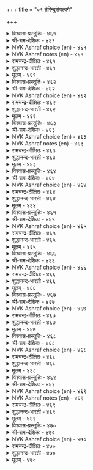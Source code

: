 +++
title = "०९ तॆरिन्दुसॆयल्वगै"

+++


<details><summary>विश्वास-प्रस्तुतिः - ४६१</summary>

अऴिवदूउम् आवदूउम् आगि वऴिबयक्कुम्  
ऊदियमुम् सूऴ्न्दु सॆयल्।       ४६१
</details>

<details><summary>श्री-राम-देशिकः - ४६१</summary>

व्ययमादौ ततश्चायं ततो लाभं च शाश्वतम् ।  
कार्यरम्भे विमृश्याथ कार्यमारभ्यतां बुधैः ॥ ४६१॥
</details>

<details><summary>NVK Ashraf choice (en) - ४६१</summary>

०४६१
Act after taking into account the cost,
The benefit and the resultant net. *
(P.S. Sundaram)
</details>

<details><summary>NVK Ashraf notes (en) - ४६१</summary>

४६१. Compare with ६७६. "Weigh well before you plunge: the inputs, impediments and gain" - (P.S. Sundaram)
</details>

<details><summary>रामचन्द्र-दीक्षितः - ४६१</summary>

461\. aḻivatūum āvatūum āki, vaḻipayakkum  
ūtiyamum cūḻntu, ceyal!.

461\. After much deliberation over profit and loss and the final gains, launch on a task.  
</details>

<details><summary>शुद्धानन्द-भारती - ४६१</summary>

1\. அழிவதூஉம் ஆவதூஉம் ஆகி வழிபயக்கும்  
ஊதியமும் சூழ்ந்து செயல்.  
Weigh well output the loss and gain  
And proper action ascertain.        461  
</details>

<details><summary>मूलम् - ४६१</summary>

अऴिवदूउम् आवदूउम् आगि वऴिबयक्कुम्  
ऊदियमुम् सूऴ्न्दु सॆयल्।       ४६१
</details>

<details><summary>विश्वास-प्रस्तुतिः - ४६२</summary>

तॆरिन्द इनत्तॊडु तेर्न्दॆण्णिच् चॆय्वार्क्कु  
अरुम्बॊरुळ् यादॊण्ड्रुम् इल्       ४६२
</details>

<details><summary>श्री-राम-देशिकः - ४६२</summary>

परीक्ष्य सुगृहीतेन सन्मित्रेण विमृश्य च ।  
स्वयं चालोच्य यः कुर्यादसाध्यं तस्य किं भवेत् ॥ ४६२॥
</details>

<details><summary>NVK Ashraf choice (en) - ४६२</summary>

०४६२
Nothing is hard for him who acts with
Worthy counsels weighing facts.
( Shuddhananda Bharatiar)
</details>

<details><summary>रामचन्द्र-दीक्षितः - ४६२</summary>

462\. terinta iṉattoṭu tērntu eṇṇic ceyvārkku  
arum poruḷ yātu oṉṟum il.

462\. Nothing is impossible for those who act after listening to the counsel of persons of known probity.  
</details>

<details><summary>शुद्धानन्द-भारती - ४६२</summary>

2\. தெரிந்த இனத்தொடு தேர்ந்தெண்ணிச் செய்வார்க்கு  
அரும்பொருள் யாதொன்றும் இல்.  
Nothing is hard for him who acts  
With worthy counsels weighing facts.        462  
</details>

<details><summary>मूलम् - ४६२</summary>

तॆरिन्द इनत्तॊडु तेर्न्दॆण्णिच् चॆय्वार्क्कु  
अरुम्बॊरुळ् यादॊण्ड्रुम् इल्       ४६२
</details>

<details><summary>विश्वास-प्रस्तुतिः - ४६३</summary>

आक्कम् करुदि मुदलिऴक्कुम् सॆय्विनै  
ऊक्कार् अऱिवुडै यार्।       ४६३
</details>

<details><summary>श्री-राम-देशिकः - ४६३</summary>

भाविलाभेच्छया हस्ते स्थितं मूलधनं बहु ।  
बुद्धिमान्तो नरा नैव व्ययीकुर्वन्ति सर्वदा ॥ ४६३॥
</details>

<details><summary>NVK Ashraf choice (en) - ४६३</summary>

०४६३
The wise will never, in the hope of profit,
Launch an undertaking to lose their capital.*
(W.H. Drew and J. Lazarus)
</details>

<details><summary>NVK Ashraf notes (en) - ४६३</summary>

४६३. (P.S. Sundaram) would say: "It is not wisdom to lose the capital for the sake of interest"
</details>

<details><summary>रामचन्द्र-दीक्षितः - ४६३</summary>

463\. ākkam karuti, mutal iḻakkum ceyviṉai  
ūkkār, aṟivu uṭaiyār.

463\. The wise do not approve of the action of those who lose their capital anticipating some distant gain.  
</details>

<details><summary>शुद्धानन्द-भारती - ४६३</summary>

3\. ஆக்கம் கருதி முதலிழக்கும் செய்வினை  
ஊக்கார் அறிவுடை யார்,  
The wise risk not their capital  
In doubtful gains and lose their all.        463  
</details>

<details><summary>मूलम् - ४६३</summary>

आक्कम् करुदि मुदलिऴक्कुम् सॆय्विनै  
ऊक्कार् अऱिवुडै यार्।       ४६३
</details>

<details><summary>विश्वास-प्रस्तुतिः - ४६४</summary>

तॆळिवि लदनैत् तॊडङ्गार् इळिवॆन्नुम्  
एदप्पाडु अञ्जु पवर्।       ४६४
</details>

<details><summary>श्री-राम-देशिकः - ४६४</summary>

''इयाँलाभ'' इति स्पष्टमज्ञात्वा कर्मणि प्रजाः ।  
सहसा न प्रवर्तन्ते मानहानिभयार्दिताः ॥ ४६४॥
</details>

<details><summary>NVK Ashraf choice (en) - ४६४</summary>

०४६४
Those who fear the disgrace of failure
Will not launch thoughtless ventures. *
(P.S. Sundaram)
</details>

<details><summary>रामचन्द्र-दीक्षितः - ४६४</summary>

464\. teḷivu ilataṉait toṭaṅkār-iḷivu eṉṉum  
ētappāṭu añcupavar.

464\. Men who dread ignominy never embark on a work without deliberation.  
</details>

<details><summary>शुद्धानन्द-भारती - ४६४</summary>

4\. தெளிவி லதனைத் தொடங்கார் இளிவென்னும்  
ஏதப்பாடு அஞ்சு பவர்.  
They who scornful reproach fear  
Commence no work not made clear.        464  
</details>

<details><summary>मूलम् - ४६४</summary>

तॆळिवि लदनैत् तॊडङ्गार् इळिवॆन्नुम्  
एदप्पाडु अञ्जु पवर्।       ४६४
</details>

<details><summary>विश्वास-प्रस्तुतिः - ४६५</summary>

वगैयऱच् चूऴा तॆऴुदल् पगैवरैप्  
पात्तिप् पडुप्पदो राऱु।       ४६५
</details>

<details><summary>श्री-राम-देशिकः - ४६५</summary>

कालं देशं बलं शत्रोरज्ञात्वा समराङ्गणम् ।  
प्रविशन् पार्थिवः शत्रुवर्धकः स्यान्न घातकः ॥ ४६५॥
</details>

<details><summary>NVK Ashraf choice (en) - ४६५</summary>

०४६५
Ill considered aggressive operations serve
Only to mobilize and strengthen the enemy.
(C. Rajagopalachari)
</details>

<details><summary>रामचन्द्र-दीक्षितः - ४६५</summary>

465\. vakai aṟac cūḻātu eḻutal, pakaivaraip  
pāttip paṭuppatu ōr āṟu.

465\. A thoughtless expedition only fosters the might of one’s foes.  
</details>

<details><summary>शुद्धानन्द-भारती - ४६५</summary>

5\. வகையறச் சூழா தெழுதல் பகைவரைப்  
பாத்திப் படுப்பதோ ராறு.  
Who marches without plans and ways  
His field is sure to foster foes.        465  
</details>

<details><summary>मूलम् - ४६५</summary>

वगैयऱच् चूऴा तॆऴुदल् पगैवरैप्  
पात्तिप् पडुप्पदो राऱु।       ४६५
</details>

<details><summary>विश्वास-प्रस्तुतिः - ४६६</summary>

सॆय्दक्क अल्ल सॆयक् कॆडुम् सॆय्दक्क  
सॆय्यामै यानुङ् गॆडुम्।       ४६६
</details>

<details><summary>श्री-राम-देशिकः - ४६६</summary>

अकर्तव्यस्य करणं कर्तव्यस्य विसर्जनम् ।  
इत्येतदुभयं नृणां विनाशास्पदमिष्यते ॥ ४६६॥
</details>

<details><summary>NVK Ashraf choice (en) - ४६६</summary>

०४६६
It is ruinous to do what should not be done,
And ruinous to leave undone what should be done.
(P.S. Sundaram)
</details>

<details><summary>रामचन्द्र-दीक्षितः - ४६६</summary>

466\. ceytakka alla ceyak keṭum; ceytakka  
ceyyāmaiyāṉum keṭum.

466\. To do a thing which ought not to be done is to court trouble; to fail to do a thing which ought to be done is to land oneself in ruin.  
</details>

<details><summary>शुद्धानन्द-भारती - ४६६</summary>

6\. செய்தக்க அல்ல செயக்கெடும் செய்தக்க  
செய்யாமை யானும் கெடும்.  
Doing unfit action ruins  
Failing fit-act also ruins.        466  
</details>

<details><summary>मूलम् - ४६६</summary>

सॆय्दक्क अल्ल सॆयक् कॆडुम् सॆय्दक्क  
सॆय्यामै यानुङ् गॆडुम्।       ४६६
</details>

<details><summary>विश्वास-प्रस्तुतिः - ४६७</summary>

ऎण्णित् तुणिग करुमम् तुणिन्दबिन्  
ऎण्णुवम् ऎन्बदु इऴुक्कु।       ४६७
</details>

<details><summary>श्री-राम-देशिकः - ४६७</summary>

कार्यनिर्वहणोपायमादौ ज्ञात्वा क्रियां कुरु ।  
प्रविश्य कार्ये नोपायचिन्तनं कार्यसाधकम् ॥ ४६७॥
</details>

<details><summary>NVK Ashraf choice (en) - ४६७</summary>

०४६७
Think before you launch.
To launch and then think is disgrace.
(N.V.K. Ashraf)
</details>

<details><summary>रामचन्द्र-दीक्षितः - ४६७</summary>

467\. eṇṇit tuṇika, karumam; tuṇintapiṉ,  
eṇṇuvam eṉpatu iḻukku.

467\. Begin your task after much deliberation. To think after launching action is to court a grievous blunder.  
</details>

<details><summary>शुद्धानन्द-भारती - ४६७</summary>

7\. எண்ணித் துணிக கருமம் துணிந்தபின்  
எண்ணுவம் என்பது இழுக்கு.  
Think and dare a proper deed  
Dare and think is bad in need.        467  
</details>

<details><summary>मूलम् - ४६७</summary>

ऎण्णित् तुणिग करुमम् तुणिन्दबिन्  
ऎण्णुवम् ऎन्बदु इऴुक्कु।       ४६७
</details>

<details><summary>विश्वास-प्रस्तुतिः - ४६८</summary>

आट्रिन् वरुन्दा वरुत्तम् पलर्निण्ड्रु  
पोट्रिनुम् पॊत्तुप् पडुम्।       ४६८
</details>

<details><summary>श्री-राम-देशिकः - ४६८</summary>

बहूनां साह्यमाप्यापि स कार्यं न हि साधयेत् ।  
उपायांश्चतुरो यस्तु न प्रयुङ्क्ते यथायथम् ॥ ४६८॥
</details>

<details><summary>NVK Ashraf choice (en) - ४६८</summary>

०४६८
Undetermined efforts of any scheme
Are bound to fail even if backed by many.
(N.V.K. Ashraf)
</details>

<details><summary>रामचन्द्र-दीक्षितः - ४६८</summary>

468\. āṟṟiṉ varuntā varuttam, palar niṉṟu  
pōṟṟiṉum, pottuppaṭum.

468\. An ill-organised scheme though supported by many goes to pieces.  
</details>

<details><summary>शुद्धानन्द-भारती - ४६८</summary>

8\. ஆற்றின் வருந்தா வருத்தம் பலர்நின்று  
போற்றினும் பொத்துப் படும்.  
Toil without a plan ahead  
Is doomed to fall though supported.        468  
</details>

<details><summary>मूलम् - ४६८</summary>

आट्रिन् वरुन्दा वरुत्तम् पलर्निण्ड्रु  
पोट्रिनुम् पॊत्तुप् पडुम्।       ४६८
</details>

<details><summary>विश्वास-प्रस्तुतिः - ४६९</summary>

नण्ड्राट्र लुळ्ळुन् दवुऱुण्डु अवरवर्  
पण्बऱिन् दाट्राक् कडै।       ४६९
</details>

<details><summary>श्री-राम-देशिकः - ४६९</summary>

परेषां च गुणान् सम्यक् ज्ञात्वा तेषु यथागतान् ।  
नाचरेद्यस्तु तस्यस्युर्यत्ना दोषसमन्विताः ॥ ४६९॥
</details>

<details><summary>NVK Ashraf choice (en) - ४६९</summary>

०४६९
Even perfect schemes can fail when there is
Imperfection in the division of labour.
(N.V.K. Ashraf)
</details>

<details><summary>NVK Ashraf notes (en) - ४६९</summary>

४६९. This couplet can be rendered with different meanings:

Even worthy schemes can fail when there is dearth in apportionment of tasks - (N.V.K. Ashraf)  
Even good works go wrong if they don't match the recipient's nature - (K.R. Srinivasa Iyengar)  
Even a good scheme goes awry when contributions don't come equally from all - (P.S. Sundaram), (N.V.K. Ashraf)  
Even reliable schemes can fail when responsibilities are not shared equally - (N.V.K. Ashraf)
</details>

<details><summary>रामचन्द्र-दीक्षितः - ४६९</summary>

469\. naṉṟu āṟṟaluḷḷum tavaṟu uṇṭu-avaravar  
paṇpu aṟintu āṟṟākkaṭai.

469\. Even a good scheme falls through if we do not divine aright the disposition of men.  
</details>

<details><summary>शुद्धानन्द-भारती - ४६९</summary>

9\. நன்றாற்ற லுள்ளும் தவறுண்டு அவரவர்  
பண்பறிந் தாற்றாக் கடை.  
Attune the deeds to habitude  
Or ev'n good leads to evil feud.        469  
</details>

<details><summary>मूलम् - ४६९</summary>

नण्ड्राट्र लुळ्ळुन् दवुऱुण्डु अवरवर्  
पण्बऱिन् दाट्राक् कडै।       ४६९
</details>

<details><summary>विश्वास-प्रस्तुतिः - ४७०</summary>

ऎळ्ळाद ऎण्णिच् चॆयल्वेण्डुम् तम्मोडु  
कॊळ्ळाद कॊळ्ळादु उलगु।       ४७०
</details>

<details><summary>श्री-राम-देशिकः - ४७०</summary>

निजस्थित्यनुरोधेन कुरु सर्वं विमृश्य च ।  
न चेन्निन्देत् त्वां हि लोकः क्रियतां लोकसङ्ग्रहः ॥ ४७०॥
</details>

<details><summary>NVK Ashraf choice (en) - ४७०</summary>

०४७०
Think and act without incurring scorn.
The world will not approve what is improper. *
(P.S. Sundaram)
</details>

<details><summary>रामचन्द्र-दीक्षितः - ४७०</summary>

470\. eḷḷāta eṇṇic ceyalvēṇṭum-tammoṭu  
koḷḷāta koḷḷātu ulaku.

470\. Let not the king do; any unwise act lest the world should hold him in scorn.  
</details>

<details><summary>शुद्धानन्द-भारती - ४७०</summary>

10\. எள்ளாத எண்ணிச் செயல்வேண்டும் தம்மொடு  
கொள்ளாத கொள்ளாது உலகு.  
Do deeds above reproachfulness  
The world refutes uncomely mess.        470  
</details>

<details><summary>मूलम् - ४७०</summary>

ऎळ्ळाद ऎण्णिच् चॆयल्वेण्डुम् तम्मोडु  
कॊळ्ळाद कॊळ्ळादु उलगु।       ४७०
</details>
